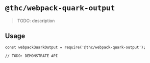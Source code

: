 # `@thc/webpack-quark-output`

> TODO: description

## Usage

```
const webpackQuarkOutput = require('@thc/webpack-quark-output');

// TODO: DEMONSTRATE API
```
